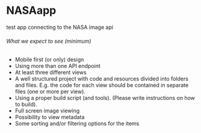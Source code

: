 # NASAapp
test app connecting to the NASA image api

###### What we expect to see (minimum)
* Mobile first (or only) design
* Using more than one API endpoint
* At least three different views
* A well structured project with code and resources divided into folders and files. E.g. the code for each view should be contained in separate files (one or more per view).
* Using a proper build script (and tools). (Please write instructions on how to build). 
* Full screen image viewing
* Possibility to view metadata
* Some sorting and/or filtering options for the items